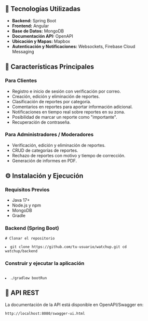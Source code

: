 <h2>📌 Tecnologías Utilizadas</h2>
    <ul>
        <li><strong>Backend:</strong> Spring Boot</li>
        <li><strong>Frontend:</strong> Angular</li>
        <li><strong>Base de Datos:</strong> MongoDB</li>
        <li><strong>Documentación API:</strong> OpenAPI</li>
        <li><strong>Ubicación y Mapas:</strong> Mapbox</li>
        <li><strong>Autenticación y Notificaciones:</strong> Websockets, Firebase Cloud Messaging</li>
    </ul>
    
<h2>🔹 Características Principales</h2>
    <h3>Para Clientes</h3>
    <ul>
        <li>Registro e inicio de sesión con verificación por correo.</li>
        <li>Creación, edición y eliminación de reportes.</li>
        <li>Clasificación de reportes por categoría.</li>
        <li>Comentarios en reportes para aportar información adicional.</li>
        <li>Notificaciones en tiempo real sobre reportes en su zona.</li>
        <li>Posibilidad de marcar un reporte como "importante".</li>
        <li>Recuperación de contraseña.</li>
    </ul>
    
<h3>Para Administradores / Moderadores</h3>
    <ul>
        <li>Verificación, edición y eliminación de reportes.</li>
        <li>CRUD de categorías de reportes.</li>
        <li>Rechazo de reportes con motivo y tiempo de corrección.</li>
        <li>Generación de informes en PDF.</li>
    </ul>
    
<h2>⚙️ Instalación y Ejecución</h2>
    <h3>Requisitos Previos</h3>
    <ul>
        <li>Java 17+</li>
        <li>Node.js y npm</li>
        <li>MongoDB</li>
        <li>Gradle</li>
    </ul>
<h3>Backend (Spring Boot)</h3>
    <pre><code># Clonar el repositorio
    <li>git clone https://github.com/tu-usuario/watchup.git cd watchup/backend</li></code></pre>
<h3>Construir y ejecutar la aplicación</h3>
<pre> <code> <li>./gradlew bootRun</li></code></pre>
 <h2>📡 API REST</h2>
    <p>La documentación de la API está disponible en OpenAPI/Swagger en:</p>
    <pre><code>http://localhost:8080/swagger-ui.html</code></pre>
    

